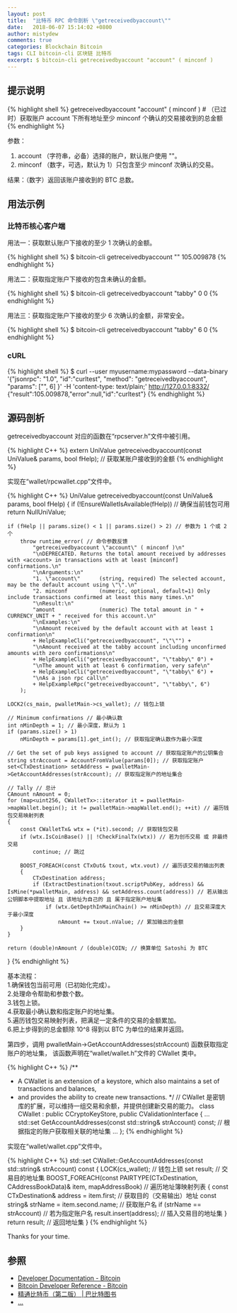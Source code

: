 ```yaml
---
layout: post
title:  "比特币 RPC 命令剖析 \"getreceivedbyaccount\""
date:   2018-06-07 15:14:02 +0800
author: mistydew
comments: true
categories: Blockchain Bitcoin
tags: CLI bitcoin-cli 区块链 比特币
excerpt: $ bitcoin-cli getreceivedbyaccount "account" ( minconf )
---
```

## 提示说明

{% highlight shell %}
getreceivedbyaccount "account" ( minconf ) # （已过时）获取账户 account 下所有地址至少 minconf 个确认的交易接收到的总金额
{% endhighlight %}

参数：<br>
1. account （字符串，必备）选择的账户，默认账户使用 ""。<br>
2. minconf （数字，可选，默认为 1）只包含至少 minconf 次确认的交易。

结果：（数字）返回该账户接收到的 BTC 总数。

## 用法示例

### 比特币核心客户端

用法一：获取默认账户下接收的至少 1 次确认的金额。

{% highlight shell %}
$ bitcoin-cli getreceivedbyaccount ""
105.009878
{% endhighlight %}

用法二：获取指定账户下接收的包含未确认的金额。

{% highlight shell %}
$ bitcoin-cli getreceivedbyaccount "tabby" 0
0
{% endhighlight %}

用法三：获取指定账户下接收的至少 6 次确认的金额，非常安全。

{% highlight shell %}
$ bitcoin-cli getreceivedbyaccount "tabby" 6
0
{% endhighlight %}

### cURL

{% highlight shell %}
$ curl --user myusername:mypassword --data-binary '{"jsonrpc": "1.0", "id":"curltest", "method": "getreceivedbyaccount", "params": ["", 6] }' -H 'content-type: text/plain;' http://127.0.0.1:8332/
{"result":105.009878,"error":null,"id":"curltest"}
{% endhighlight %}

## 源码剖析
getreceivedbyaccount 对应的函数在“rpcserver.h”文件中被引用。

{% highlight C++ %}
extern UniValue getreceivedbyaccount(const UniValue& params, bool fHelp); // 获取某账户接收到的金额
{% endhighlight %}

实现在“wallet/rpcwallet.cpp”文件中。

{% highlight C++ %}
UniValue getreceivedbyaccount(const UniValue& params, bool fHelp)
{
    if (!EnsureWalletIsAvailable(fHelp)) // 确保当前钱包可用
        return NullUniValue;
    
    if (fHelp || params.size() < 1 || params.size() > 2) // 参数为 1 个或 2 个
        throw runtime_error( // 命令参数反馈
            "getreceivedbyaccount \"account\" ( minconf )\n"
            "\nDEPRECATED. Returns the total amount received by addresses with <account> in transactions with at least [minconf] confirmations.\n"
            "\nArguments:\n"
            "1. \"account\"      (string, required) The selected account, may be the default account using \"\".\n"
            "2. minconf          (numeric, optional, default=1) Only include transactions confirmed at least this many times.\n"
            "\nResult:\n"
            "amount              (numeric) The total amount in " + CURRENCY_UNIT + " received for this account.\n"
            "\nExamples:\n"
            "\nAmount received by the default account with at least 1 confirmation\n"
            + HelpExampleCli("getreceivedbyaccount", "\"\"") +
            "\nAmount received at the tabby account including unconfirmed amounts with zero confirmations\n"
            + HelpExampleCli("getreceivedbyaccount", "\"tabby\" 0") +
            "\nThe amount with at least 6 confirmation, very safe\n"
            + HelpExampleCli("getreceivedbyaccount", "\"tabby\" 6") +
            "\nAs a json rpc call\n"
            + HelpExampleRpc("getreceivedbyaccount", "\"tabby\", 6")
        );

    LOCK2(cs_main, pwalletMain->cs_wallet); // 钱包上锁

    // Minimum confirmations // 最小确认数
    int nMinDepth = 1; // 最小深度，默认为 1
    if (params.size() > 1)
        nMinDepth = params[1].get_int(); // 获取指定确认数作为最小深度

    // Get the set of pub keys assigned to account // 获取指定账户的公钥集合
    string strAccount = AccountFromValue(params[0]); // 获取指定账户
    set<CTxDestination> setAddress = pwalletMain->GetAccountAddresses(strAccount); // 获取指定账户的地址集合

    // Tally // 总计
    CAmount nAmount = 0;
    for (map<uint256, CWalletTx>::iterator it = pwalletMain->mapWallet.begin(); it != pwalletMain->mapWallet.end(); ++it) // 遍历钱包交易映射列表
    {
        const CWalletTx& wtx = (*it).second; // 获取钱包交易
        if (wtx.IsCoinBase() || !CheckFinalTx(wtx)) // 若为创币交易 或 非最终交易
            continue; // 跳过

        BOOST_FOREACH(const CTxOut& txout, wtx.vout) // 遍历该交易的输出列表
        {
            CTxDestination address;
            if (ExtractDestination(txout.scriptPubKey, address) && IsMine(*pwalletMain, address) && setAddress.count(address)) // 若从输出公钥脚本中提取地址 且 该地址为自己的 且 属于指定账户地址集
                if (wtx.GetDepthInMainChain() >= nMinDepth) // 且交易深度大于最小深度
                    nAmount += txout.nValue; // 累加输出的金额
        }
    }

    return (double)nAmount / (double)COIN; // 换算单位 Satoshi 为 BTC
}
{% endhighlight %}

基本流程：<br>
1.确保钱包当前可用（已初始化完成）。<br>
2.处理命令帮助和参数个数。<br>
3.钱包上锁。<br>
4.获取最小确认数和指定账户的地址集。<br>
5.遍历钱包交易映射列表，把满足一定条件的交易的金额累加。<br>
6.把上步得到的总金额除 10^8 得到以 BTC 为单位的结果并返回。

第四步，调用 pwalletMain->GetAccountAddresses(strAccount) 函数获取指定账户的地址集，
该函数声明在“wallet/wallet.h”文件的 CWallet 类中。

{% highlight C++ %}
/** 
 * A CWallet is an extension of a keystore, which also maintains a set of transactions and balances,
 * and provides the ability to create new transactions.
 */ // CWallet 是密钥库的扩展，可以维持一组交易和余额，并提供创建新交易的能力。
class CWallet : public CCryptoKeyStore, public CValidationInterface
{
    ...
    std::set<CTxDestination> GetAccountAddresses(const std::string& strAccount) const; // 根据指定的账户获取相关联的地址集
    ...
};
{% endhighlight %}

实现在“wallet/wallet.cpp”文件中。

{% highlight C++ %}
std::set<CTxDestination> CWallet::GetAccountAddresses(const std::string& strAccount) const
{
    LOCK(cs_wallet); // 钱包上锁
    set<CTxDestination> result; // 交易目的地址集
    BOOST_FOREACH(const PAIRTYPE(CTxDestination, CAddressBookData)& item, mapAddressBook) // 遍历地址簿映射列表
    {
        const CTxDestination& address = item.first; // 获取目的（交易输出）地址
        const string& strName = item.second.name; // 获取账户名
        if (strName == strAccount) // 若为指定账户名
            result.insert(address); // 插入交易目的地址集
    }
    return result; // 返回地址集
}
{% endhighlight %}

Thanks for your time.

## 参照
* [Developer Documentation - Bitcoin](https://bitcoin.org/en/developer-documentation)
* [Bitcoin Developer Reference - Bitcoin](https://bitcoin.org/en/developer-reference#getreceivedbyaccount)
* [精通比特币（第二版） \| 巴比特图书](http://book.8btc.com/masterbitcoin2cn)
* [...](https://github.com/mistydew/blockchain)
